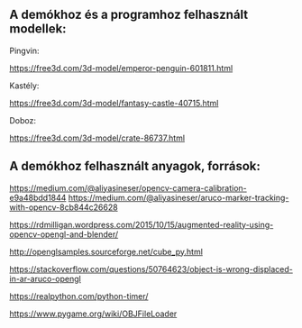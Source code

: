 ## A demókhoz és a programhoz felhasznált modellek:

Pingvin:

https://free3d.com/3d-model/emperor-penguin-601811.html

Kastély:

https://free3d.com/3d-model/fantasy-castle-40715.html

Doboz:

https://free3d.com/3d-model/crate-86737.html

## A demókhoz felhasznált anyagok, források:

https://medium.com/@aliyasineser/opencv-camera-calibration-e9a48bdd1844
https://medium.com/@aliyasineser/aruco-marker-tracking-with-opencv-8cb844c26628

https://rdmilligan.wordpress.com/2015/10/15/augmented-reality-using-opencv-opengl-and-blender/

http://openglsamples.sourceforge.net/cube_py.html 

https://stackoverflow.com/questions/50764623/object-is-wrong-displaced-in-ar-aruco-opengl

https://realpython.com/python-timer/

https://www.pygame.org/wiki/OBJFileLoader
